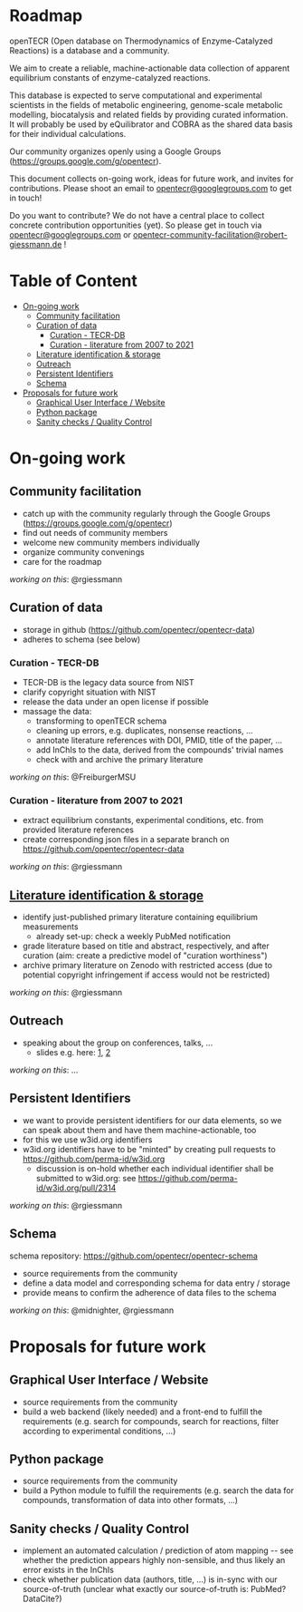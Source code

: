 # Roadmap

openTECR (Open database on Thermodynamics of Enzyme-Catalyzed Reactions) is a database and a community.

We aim to create a reliable, machine-actionable data collection of apparent equilibrium constants of enzyme-catalyzed reactions.

This database is expected to serve computational and experimental scientists in the fields of metabolic engineering, genome-scale metabolic modelling, biocatalysis and related fields by providing curated information. It will probably be used by eQuilibrator and COBRA as the shared data basis for their individual calculations.

Our community organizes openly using a Google Groups (https://groups.google.com/g/opentecr).

This document collects on-going work, ideas for future work, and invites for contributions. Please shoot an email to opentecr@googlegroups.com to get in touch!

Do you want to contribute? We do not have a central place to collect concrete contribution opportunities (yet). So please get in touch via opentecr@googlegroups.com or opentecr-community-facilitation@robert-giessmann.de !


# Table of Content

- [On-going work](#on-going-work)
  * [Community facilitation](#community-facilitation)
  * [Curation of data](#curation-of-data)
    + [Curation - TECR-DB](#curation---tecr-db)
    + [Curation - literature from 2007 to 2021](#curation---literature-from-2007-to-2021)
  * [Literature identification & storage](#-literature-identification---storage---roadmap-literature-identification-and-storagemd-)
  * [Outreach](#outreach)
  * [Persistent Identifiers](#persistent-identifiers)
  * [Schema](#schema)
- [Proposals for future work](#proposals-for-future-work)
  * [Graphical User Interface / Website](#graphical-user-interface---website)
  * [Python package](#python-package)
  * [Sanity checks / Quality Control](#sanity-checks---quality-control)


# On-going work

## Community facilitation

* catch up with the community regularly through the Google Groups (https://groups.google.com/g/opentecr)
* find out needs of community members
* welcome new community members individually
* organize community convenings
* care for the roadmap

_working on this_: @rgiessmann


## Curation of data

* storage in github (https://github.com/opentecr/opentecr-data)
* adheres to schema (see below)


### Curation - TECR-DB

* TECR-DB is the legacy data source from NIST 
* clarify copyright situation with NIST
* release the data under an open license if possible
* massage the data:
  * transforming to openTECR schema
  * cleaning up errors, e.g. duplicates, nonsense reactions, ...
  * annotate literature references with DOI, PMID, title of the paper, ...
  * add InChIs to the data, derived from the compounds' trivial names
  * check with and archive the primary literature

_working on this_: @FreiburgerMSU 


### Curation - literature from 2007 to 2021

* extract equilibrium constants, experimental conditions, etc. from provided literature references
* create corresponding json files in a separate branch on https://github.com/opentecr/opentecr-data

_working on this_: @rgiessmann


## [Literature identification & storage](./roadmap/literature_identification_and_storage.md)

* identify just-published primary literature containing equilibrium measurements
  * already set-up: check a weekly PubMed notification
* grade literature based on title and abstract, respectively, and after curation (aim: create a predictive model of "curation worthiness")
* archive primary literature on Zenodo with restricted access (due to potential copyright infringement if access would not be restricted)

_working on this_: @rgiessmann


## Outreach

* speaking about the group on conferences, talks, ...
  * slides e.g. here: [1](https://doi.org/10.5281/zenodo.5355130), [2](https://doi.org/10.5281/zenodo.5566376)

_working on this_: ...


## Persistent Identifiers

* we want to provide persistent identifiers for our data elements, so we can speak about them and have them machine-actionable, too
* for this we use w3id.org identifiers 
* w3id.org identifiers have to be "minted" by creating pull requests to https://github.com/perma-id/w3id.org
  * discussion is on-hold whether each individual identifier shall be submitted to w3id.org: see https://github.com/perma-id/w3id.org/pull/2314

_working on this_: @rgiessmann

## Schema

schema repository: https://github.com/opentecr/opentecr-schema

* source requirements from the community
* define a data model and corresponding schema for data entry / storage
* provide means to confirm the adherence of data files to the schema

_working on this_: @midnighter, @rgiessmann


# Proposals for future work

## Graphical User Interface / Website

* source requirements from the community
* build a web backend (likely needed) and a front-end to fulfill the requirements (e.g. search for compounds, search for reactions, filter according to experimental conditions, ...)


## Python package

* source requirements from the community
* build a Python module to fulfill the requirements (e.g. search the data for compounds, transformation of data into other formats, ...)


## Sanity checks / Quality Control

* implement an automated calculation / prediction of atom mapping -- see whether the prediction appears highly non-sensible, and thus likely an error exists in the InChIs
* check whether publication data (authors, title, ...) is in-sync with our source-of-truth (unclear what exactly our source-of-truth is: PubMed? DataCite?)

